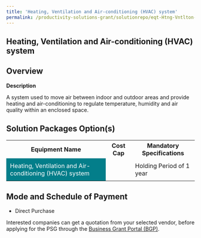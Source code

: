 ```yaml
---
title: 'Heating, Ventilation and Air-conditioning (HVAC) system'
permalink: /productivity-solutions-grant/solutionrepo/eqt-Htng-Vntlton-nd-Arcondtonng-HVAC-systm-Food
---
```


## Heating, Ventilation and Air-conditioning (HVAC) system

## Overview

**Description**

A system used to move air between indoor and outdoor areas and provide heating and air-conditioning to regulate temperature, humidity and air quality within an enclosed space.

## Solution Packages Option(s)

<table>
<tr>
<th><b>Equipment Name</b></th>
<th><b>Cost Cap</b></th>
<th><b>Mandatory Specifications</b></th>
</tr>
<tr>
<td style='padding: 10px; background-color: #037E8A; color: #FFFFFF;'>Heating, Ventilation and Air-conditioning (HVAC) system</td>
<td style='padding: 10px;'> </td>
<td style='padding: 10px;'>Holding Period of 1 year</td>
</tr>
</table>

## Mode and Schedule of Payment

 - Direct Purchase

Interested companies can get a quotation from your selected vendor, before applying for the PSG through the <a href='https://www.businessgrants.gov.sg/' target='_blank' rel='noopener'>Business Grant Portal (BGP)</a>.

<script src="/jquery/resize-tables.js"></script>
